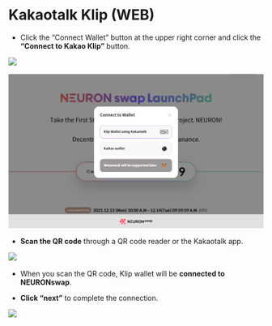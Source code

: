 # Kakaotalk Klip (WEB)

* Click the “Connect Wallet” button at the upper right corner and click the **“Connect to Kakao Klip”** button.

![](<../../.gitbook/assets/지갑연결하기 클립\_5.jpg>)

![](<../../.gitbook/assets/web kor,en (2).jpg>)

* **Scan the QR code** through a QR code reader or the Kakaotalk app.

![](<../../.gitbook/assets/지갑연결하기 클립\_7.jpg>)

* When you scan the QR code, Klip wallet will be **connected to NEURONswap**.



* **Click “next”** to complete the connection.

![](<../../.gitbook/assets/지갑연결하기 클립\_8.jpg>)
